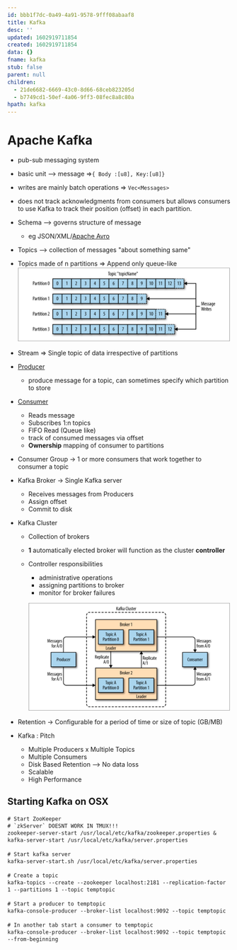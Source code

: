 ```yaml
---
id: bbb1f7dc-0a49-4a91-9578-9fff08abaaf8
title: Kafka
desc: ''
updated: 1602919711854
created: 1602919711854
data: {}
fname: kafka
stub: false
parent: null
children:
  - 21de6682-6669-43c0-8d66-68ceb823205d
  - b7749cd1-50ef-4a06-9ff3-08fec8a8c80a
hpath: kafka
---
```

# Apache Kafka

- pub-sub messaging system

- basic unit --> message =>`{ Body :[u8], Key:[u8]}`

- writes are mainly batch operations => `Vec<Messages>`

- does not track acknowledgments from consumers but allows consumers to use Kafka to track their position (offset) in each partition.

- Schema --> governs structure of message
  - eg JSON/XML/[Apache Avro](https://avro.apache.org/docs/current/)

- Topics --> collection of messages "about something same"

- Topics made of n partitions => Append only queue-like
    ![](/assets/images/2020-10-11-20-30-05.png)

- Stream => Single topic of data irrespective of partitions

- [Producer](b7749cd1-50ef-4a06-9ff3-08fec8a8c80a)
  - produce message for a topic, can sometimes specify which partition to store

- [Consumer](21de6682-6669-43c0-8d66-68ceb823205d)
  - Reads message
  - Subscribes 1:n topics
  - FIFO Read (Queue like)
  - track of consumed messages via offset
  - **Ownership** mapping of consumer to partitions

- Consumer Group -> 1 or more consumers that work together to consumer a topic

- Kafka Broker -> Single Kafka server
  - Receives messages from Producers
  - Assign offset
  - Commit to disk

- Kafka Cluster

  - Collection of brokers
  - **1** automatically elected broker will function as the cluster **controller**
  - Controller responsibilities

    - administrative operations
    - assigning partitions to broker
    - monitor for broker failures

    ![](/assets/images/2020-10-11-20-31-20.png)

- Retention -> Configurable for a period of time or size of topic (GB/MB)

- Kafka : Pitch

  - Multiple Producers x Multiple Topics
  - Multiple Consumers
  - Disk Based Retention --> No data loss
  - Scalable
  - High Performance

## Starting Kafka on OSX

```shell
# Start ZooKeeper
# `zkServer` DOESNT WORK IN TMUX!!!
zookeeper-server-start /usr/local/etc/kafka/zookeeper.properties & kafka-server-start /usr/local/etc/kafka/server.properties

# Start kafka server
kafka-server-start.sh /usr/local/etc/kafka/server.properties

# Create a topic
kafka-topics --create --zookeeper localhost:2181 --replication-factor 1 --partitions 1 --topic temptopic

# Start a producer to temptopic
kafka-console-producer --broker-list localhost:9092 --topic temptopic

# In another tab start a consumer to temptopic
kafka-console-producer --broker-list localhost:9092 --topic temptopic --from-beginning
```

